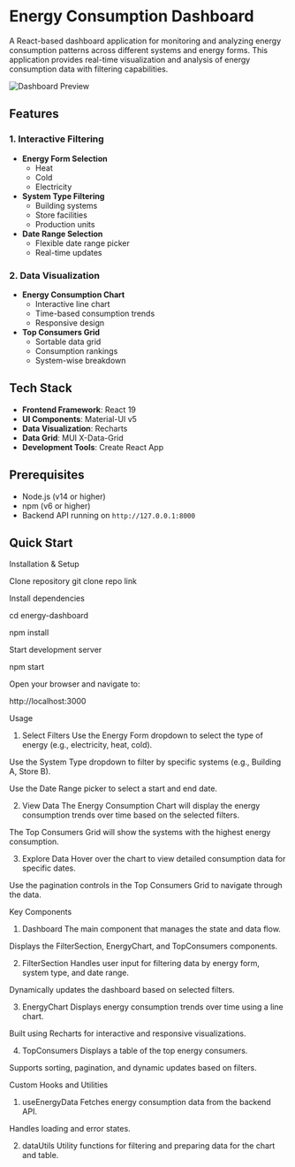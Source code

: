 # Energy Consumption Dashboard

A React-based dashboard application for monitoring and analyzing energy consumption patterns across different systems and energy forms. This application provides real-time visualization and analysis of energy consumption data with filtering capabilities.

![Dashboard Preview](dashboard-preview.png)

## Features

### 1. Interactive Filtering

- **Energy Form Selection**
  - Heat
  - Cold
  - Electricity
- **System Type Filtering**
  - Building systems
  - Store facilities
  - Production units
- **Date Range Selection**
  - Flexible date range picker
  - Real-time updates

### 2. Data Visualization

- **Energy Consumption Chart**
  - Interactive line chart
  - Time-based consumption trends
  - Responsive design
- **Top Consumers Grid**
  - Sortable data grid
  - Consumption rankings
  - System-wise breakdown

## Tech Stack

- **Frontend Framework**: React 19
- **UI Components**: Material-UI v5
- **Data Visualization**: Recharts
- **Data Grid**: MUI X-Data-Grid
- **Development Tools**: Create React App

## Prerequisites

- Node.js (v14 or higher)
- npm (v6 or higher)
- Backend API running on `http://127.0.0.1:8000`

## Quick Start

Installation & Setup

Clone repository
git clone repo link

Install dependencies

cd energy-dashboard

npm install

Start development server

npm start

Open your browser and navigate to:

http://localhost:3000

Usage

1. Select Filters
   Use the Energy Form dropdown to select the type of energy (e.g., electricity, heat, cold).

Use the System Type dropdown to filter by specific systems (e.g., Building A, Store B).

Use the Date Range picker to select a start and end date.

2. View Data
   The Energy Consumption Chart will display the energy consumption trends over time based on the selected filters.

The Top Consumers Grid will show the systems with the highest energy consumption.

3. Explore Data
   Hover over the chart to view detailed consumption data for specific dates.

Use the pagination controls in the Top Consumers Grid to navigate through the data.

Key Components

1. Dashboard
   The main component that manages the state and data flow.

Displays the FilterSection, EnergyChart, and TopConsumers components.

2. FilterSection
   Handles user input for filtering data by energy form, system type, and date range.

Dynamically updates the dashboard based on selected filters.

3. EnergyChart
   Displays energy consumption trends over time using a line chart.

Built using Recharts for interactive and responsive visualizations.

4. TopConsumers
   Displays a table of the top energy consumers.

Supports sorting, pagination, and dynamic updates based on filters.

Custom Hooks and Utilities

1. useEnergyData
   Fetches energy consumption data from the backend API.

Handles loading and error states.

2. dataUtils
   Utility functions for filtering and preparing data for the chart and table.
